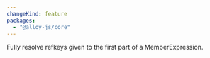 ```yaml
---
changeKind: feature
packages:
  - "@alloy-js/core"
---
```


Fully resolve refkeys given to the first part of a MemberExpression.